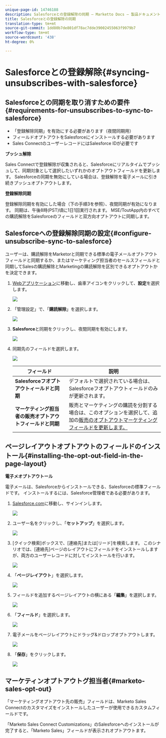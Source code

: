 ```yaml
---
unique-page-id: 14746188
description: Salesforceとの登録解除の同期 — Marketto Docs — 製品ドキュメント
title: Salesforceとの登録解除の同期
translation-type: tm+mt
source-git-commit: 1dd80b7de801df78ac7dde39002455063f9979b7
workflow-type: tm+mt
source-wordcount: '438'
ht-degree: 0%

---
```



# Salesforceとの登録解除{#syncing-unsubscribes-with-salesforce}

## Salesforceとの同期を取り消すための要件{#requirements-for-unsubscribes-to-sync-to-salesforce}

* 「登録解除同期」を有効にする必要があります（夜間同期用）
* フィールドオプトアウトをSalesforceにインストールする必要があります
* Sales ConnectのユーザーレコードにはSalesforce IDが必要です

**プッシュ解除**

Sales Connectで登録解除が収集されると、Salesforceにリアルタイムでプッシュして、同期対象として選択したいずれかのオプトアウトフィールドを更新します。 Salesforceの同期を無効にしている場合は、登録解除を電子メールに引き続きプッシュオプトアウトします。

**登録解除同期**

登録解除同期を有効にした場合（下の手順3を参照）、夜間同期が有効になります。 同期は、午後8時(PST)頃に1日1回実行されます。 MSE/ToutApp内のすべての購読解除をSalesforceのフィールドと双方向オプトアウトに同期します。

## Salesforceへの登録解除同期の設定{#configure-unsubscribe-sync-to-salesforce}

ユーザーは、購読解除をMarketorと同期できる標準の電子メールオプトアウトフィールドと同期するか、またはマーケティング担当者のセールスフィールドと同期してSalesの購読解除とMarketingの購読解除を区別できるオプトアウトかを決定できます。

1. [Webアプリケーション](https://toutapp.com/login)に移動し、歯車アイコンをクリックして、**設定**&#x200B;を選択します。

   ![](assets/one-1.png)

1. 「管理設定」で、「**購読解除**」を選択します。

   ![](assets/two-2.png)

1. **Salesforce**&#x200B;と同期をクリックし、夜間同期を有効にします。

   ![](assets/three-2.png)

1. 同期先のフィールドを選択します。

   ![](assets/4.png)

   | フィールド | 説明 |
   |---|---|
   | **Salesforceフオプトアウトィールドと同期** | デフォルトで選択されている場合は、Salesforceフオプトアウトィールドのみが更新されます。 |
   | **マーケティング担当者の販売オプトアウトフィールドと同期** | 販売とマーケティングの購読を分割する場合は、このオプションを選択して、追加の[販売のオプトアウトマーケティングフィールドを更新します。](#msoo) |

## ページレイアウトオプトアウトのフィールドのインストール{#installing-the-opt-out-field-in-the-page-layout}

**電子メオプトアウトール**

電子メールは、Salesforceからインストールできる、Salesforceの標準フィールドです。 インストールするには、Salesforce管理者である必要があります。

1. [Salesforce.com](https://salesforce.com)に移動し、サインインします。

   ![](assets/five-1.png)

1. ユーザー名をクリックし、「**セットアップ**」を選択します。

   ![](assets/six-1.png)

1. [クイック検索]ボックスで、[連絡先]または[リード]を検索します。 このシナリオでは、[連絡先]ページのレイアウトにフィールドをインストールしますが、両方のユーザーレコードに対してインストールを行います。

   ![](assets/seven-1.png)

1. 「**ページレイアウト**」を選択します。

   ![](assets/eight-1.png)

1. フィールドを追加するページレイアウトの横にある「**編集**」を選択します。

   ![](assets/nine.png)

1. 「**フィールド**」を選択します。

   ![](assets/ten.png)

1. 電子メールをページレイアウトにドラッグ&amp;ドロップオプトアウトします。

   ![](assets/11.png)

1. 「**保存**」をクリックします。

   ![](assets/twelve.png)

## マーケティンオプトアウトグ担当者{#marketo-sales-opt-out}

「マーケティングオプトアウト先の販売」フィールドは、Marketo Sales Connectのカスタマイズをインストールしたユーザーが使用できるカスタムフィールドです。

「Marketo Sales Connect Customizations」のSalesforceへのインストールが完了すると、「Marketo Sales」フィールドが表示されオプトアウトます。
